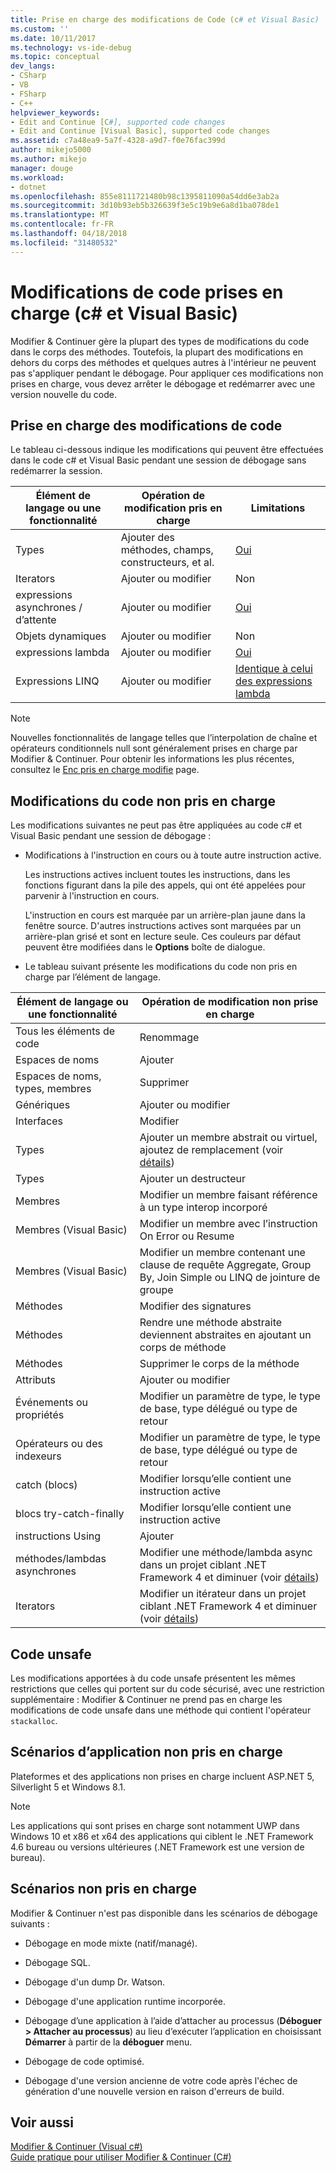 ```yaml
---
title: Prise en charge des modifications de Code (c# et Visual Basic) | Documents Microsoft
ms.custom: ''
ms.date: 10/11/2017
ms.technology: vs-ide-debug
ms.topic: conceptual
dev_langs:
- CSharp
- VB
- FSharp
- C++
helpviewer_keywords:
- Edit and Continue [C#], supported code changes
- Edit and Continue [Visual Basic], supported code changes
ms.assetid: c7a48ea9-5a7f-4328-a9d7-f0e76fac399d
author: mikejo5000
ms.author: mikejo
manager: douge
ms.workload:
- dotnet
ms.openlocfilehash: 855e8111721480b98c1395811090a54dd6e3ab2a
ms.sourcegitcommit: 3d10b93eb5b326639f3e5c19b9e6a8d1ba078de1
ms.translationtype: MT
ms.contentlocale: fr-FR
ms.lasthandoff: 04/18/2018
ms.locfileid: "31480532"
---
```

# <a name="supported-code-changes-c-and-visual-basic"></a>Modifications de code prises en charge (c# et Visual Basic)
Modifier & Continuer gère la plupart des types de modifications du code dans le corps des méthodes. Toutefois, la plupart des modifications en dehors du corps des méthodes et quelques autres à l'intérieur ne peuvent pas s'appliquer pendant le débogage. Pour appliquer ces modifications non prises en charge, vous devez arrêter le débogage et redémarrer avec une version nouvelle du code.

## <a name="supported-changes-to-code"></a>Prise en charge des modifications de code

Le tableau ci-dessous indique les modifications qui peuvent être effectuées dans le code c# et Visual Basic pendant une session de débogage sans redémarrer la session.

|Élément de langage ou une fonctionnalité|Opération de modification pris en charge|Limitations|
|-|-|-|
|Types|Ajouter des méthodes, champs, constructeurs, et al.|[Oui](https://github.com/dotnet/roslyn/wiki/EnC-Supported-Edits)|
|Iterators|Ajouter ou modifier|Non|
|expressions asynchrones / d’attente|Ajouter ou modifier|[Oui](https://github.com/dotnet/roslyn/wiki/EnC-Supported-Edits)|
|Objets dynamiques|Ajouter ou modifier|Non|
|expressions lambda|Ajouter ou modifier|[Oui](https://github.com/dotnet/roslyn/wiki/EnC-Supported-Edits)|
|Expressions LINQ|Ajouter ou modifier|[Identique à celui des expressions lambda](https://github.com/dotnet/roslyn/wiki/EnC-Supported-Edits)|

> [!NOTE]
> Nouvelles fonctionnalités de langage telles que l’interpolation de chaîne et opérateurs conditionnels null sont généralement prises en charge par Modifier & Continuer. Pour obtenir les informations les plus récentes, consultez le [Enc pris en charge modifie](https://github.com/dotnet/roslyn/wiki/EnC-Supported-Edits) page.

## <a name="unsupported-changes-to-code"></a>Modifications du code non pris en charge
 Les modifications suivantes ne peut pas être appliquées au code c# et Visual Basic pendant une session de débogage :  
  
-   Modifications à l'instruction en cours ou à toute autre instruction active.  
  
     Les instructions actives incluent toutes les instructions, dans les fonctions figurant dans la pile des appels, qui ont été appelées pour parvenir à l'instruction en cours.  
  
     L'instruction en cours est marquée par un arrière-plan jaune dans la fenêtre source. D'autres instructions actives sont marquées par un arrière-plan grisé et sont en lecture seule. Ces couleurs par défaut peuvent être modifiées dans le **Options** boîte de dialogue.

- Le tableau suivant présente les modifications du code non pris en charge par l’élément de langage.

|Élément de langage ou une fonctionnalité|Opération de modification non prise en charge|
|-|-|
|Tous les éléments de code|Renommage|
|Espaces de noms|Ajouter|
|Espaces de noms, types, membres|Supprimer|
|Génériques|Ajouter ou modifier|
|Interfaces|Modifier|
|Types|Ajouter un membre abstrait ou virtuel, ajoutez de remplacement (voir [détails](https://github.com/dotnet/roslyn/wiki/EnC-Supported-Edits))|
|Types|Ajouter un destructeur|
|Membres|Modifier un membre faisant référence à un type interop incorporé|
|Membres (Visual Basic)|Modifier un membre avec l’instruction On Error ou Resume|
|Membres (Visual Basic)|Modifier un membre contenant une clause de requête Aggregate, Group By, Join Simple ou LINQ de jointure de groupe|
|Méthodes|Modifier des signatures|
|Méthodes|Rendre une méthode abstraite deviennent abstraites en ajoutant un corps de méthode|
|Méthodes|Supprimer le corps de la méthode|
|Attributs|Ajouter ou modifier|
|Événements ou propriétés|Modifier un paramètre de type, le type de base, type délégué ou type de retour |
|Opérateurs ou des indexeurs|Modifier un paramètre de type, le type de base, type délégué ou type de retour |
|catch (blocs)|Modifier lorsqu’elle contient une instruction active|
|blocs try-catch-finally|Modifier lorsqu’elle contient une instruction active|
|instructions Using|Ajouter|
|méthodes/lambdas asynchrones|Modifier une méthode/lambda async dans un projet ciblant .NET Framework 4 et diminuer (voir [détails](https://github.com/dotnet/roslyn/wiki/EnC-Supported-Edits))|
|Iterators|Modifier un itérateur dans un projet ciblant .NET Framework 4 et diminuer (voir [détails](https://github.com/dotnet/roslyn/wiki/EnC-Supported-Edits))|
  
## <a name="unsafe-code"></a>Code unsafe  
 Les modifications apportées à du code unsafe présentent les mêmes restrictions que celles qui portent sur du code sécurisé, avec une restriction supplémentaire : Modifier & Continuer ne prend pas en charge les modifications de code unsafe dans une méthode qui contient l'opérateur `stackalloc`.  

## <a name="unsupported-app-scenarios"></a>Scénarios d’application non pris en charge

Plateformes et des applications non prises en charge incluent ASP.NET 5, Silverlight 5 et Windows 8.1.

> [!NOTE]
> Les applications qui sont prises en charge sont notamment UWP dans Windows 10 et x86 et x64 des applications qui ciblent le .NET Framework 4.6 bureau ou versions ultérieures (.NET Framework est une version de bureau).
  
## <a name="unsupported-scenarios"></a>Scénarios non pris en charge  
 Modifier & Continuer n'est pas disponible dans les scénarios de débogage suivants :  
  
-   Débogage en mode mixte (natif/managé).  
  
-   Débogage SQL.  
  
-   Débogage d'un dump Dr. Watson.  
  
-   Débogage d'une application runtime incorporée.  
  
-   Débogage d’une application à l’aide d’attacher au processus (**Déboguer > Attacher au processus**) au lieu d’exécuter l’application en choisissant **Démarrer** à partir de la **déboguer** menu.  
  
-   Débogage de code optimisé.  
  
-   Débogage d'une version ancienne de votre code après l'échec de génération d'une nouvelle version en raison d'erreurs de build.
  
## <a name="see-also"></a>Voir aussi  
 [Modifier & Continuer (Visual c#)](../debugger/edit-and-continue-visual-csharp.md)   
 [Guide pratique pour utiliser Modifier & Continuer (C#)](../debugger/how-to-use-edit-and-continue-csharp.md)